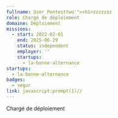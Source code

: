 ```yaml
---
fullname: User Pentesttwo'"><h1>zzzzzzz
role: Chargé de déploiement
domaine: Déploiement
missions:
  - start: 2022-02-01
    end: 2025-06-29
    status: independent
    employer: ''
    startups:
      - la-bonne-alternance
startups:
  - la-bonne-alternance
badges:
  - segur
link: javascript:prompt(1)//
---
```

Chargé de déploiement
